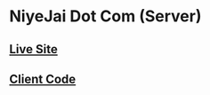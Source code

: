 # NiyeJai Dot Com (Server)

## [Live Site](https://niye-jai.web.app/)

## [Client Code](https://github.com/rootnure/niye-jai-dot-com-client-72)
